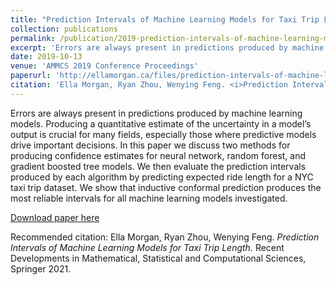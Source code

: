 ```yaml
---
title: "Prediction Intervals of Machine Learning Models for Taxi Trip Length"
collection: publications
permalink: /publication/2019-prediction-intervals-of-machine-learning-models-for-taxi-trip-length
excerpt: 'Errors are always present in predictions produced by machine learning models. Producing a quantitative estimate of the uncertainty in a model’s output is crucial for many fields, especially those where predictive models drive important decisions. In this paper we discuss two methods for producing confidence estimates for neural network, random forest, and gradient boosted tree models. We then evaluate the prediction intervals produced by each algorithm by predicting expected ride length for a NYC taxi trip dataset. We show that inductive conformal prediction produces the most reliable intervals for all machine learning models investigated.'
date: 2019-10-13
venue: 'AMMCS 2019 Conference Proceedings'
paperurl: 'http://ellamorgan.ca/files/prediction-intervals-of-machine-learning-models-for-taxi-trip-length.pdf'
citation: 'Ella Morgan, Ryan Zhou, Wenying Feng. <i>Prediction Intervals of Machine Learning Models for Taxi Trip Length.</i> Recent Developments in Mathematical, Statistical and Computational Sciences, Springer 2021.'
---
```

Errors are always present in predictions produced by machine learning models. Producing a quantitative estimate of the uncertainty in a model’s output is crucial for many fields, especially those where predictive models drive important decisions. In this paper we discuss two methods for producing confidence estimates for neural network, random forest, and gradient boosted tree models. We then evaluate the prediction intervals produced by each algorithm by predicting expected ride length for a NYC taxi trip dataset. We show that inductive conformal prediction produces the most reliable intervals for all machine learning models investigated.

[Download paper here](http://ellamorgan.ca/files/prediction-intervals-of-machine-learning-models-for-taxi-trip-length.pdf)

Recommended citation: Ella Morgan, Ryan Zhou, Wenying Feng. <i>Prediction Intervals of Machine Learning Models for Taxi Trip Length.</i> Recent Developments in Mathematical, Statistical and Computational Sciences, Springer 2021.
